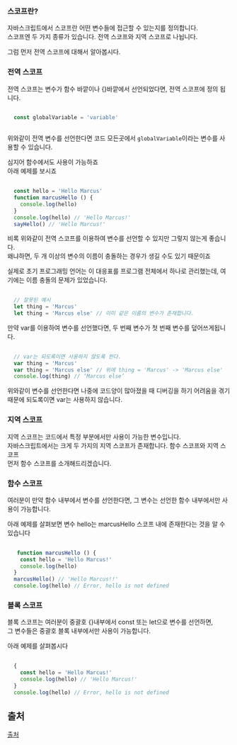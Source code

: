 ### 스코프란?
자바스크립트에서 스코프란 어떤 변수들에 접근할 수 있는지를 정의합니다. <br />
스코프엔 두 가지 종류가 있습니다. 전역 스코프와 지역 스코프로 나뉩니다. <br />

그럼 먼저 전역 스코프에 대해서 알아봅시다. <br />

### 전역 스코프
전역 스코프는 변수가 함수 바깥이나 {}바깥에서 선언되었다면, 전역 스코프에 정의 됩니다.

```javascript

  const globalVariable = 'variable'
  
```

위와같이 전역 변수를 선언한다면 코드 모든곳에서 <code>globalVariable</code>이라는 변수를 사용할 수 있습니다. <br />

심지어 함수에서도 사용이 가능하죠 <br />
아래 예제를 보시죠 <br />

```javascript
  
  const hello = 'Hello Marcus'
  function marcusHello () {
    console.log(hello)
  }
  console.log(hello) // 'Hello Marcus!'
  sayHello() // 'Hello Marcus!'

```

비록 위와같이 전역 스코프를 이용하여 변수를 선언할 수 있지만 그렇지 않는게 좋습니다. <br />
왜냐하면, 두 개 이상의 변수의 이름이 충돌하는 경우가 생길 수도 있기 때문이죠 <br />

실제로 초기 프로그래밍 언어는 이 대응표를 프로그램 전체에서 하나로 관리했는데, 여기에는 이름 충돌의 문제가 있었습니다. <br />


```javascript
  
  // 잘못된 예시
  let thing = 'Marcus'
  let thing = 'Marcus else' // 이미 같은 이름의 변수가 존재합니다.

```

만약 var를 이용하여 변수를 선언했다면, 두 번째 변수가 첫 번째 변수를 덮어쓰게됩니다. <br />

```javascript
  
  // var는 되도록이면 사용하지 않도록 한다.
  var thing = 'Marcus'
  var thing = 'Marcus else' // 위에 thing = 'Marcus' -> 'Marcus else'
  console.log(thing) // ‘Marcus else’

```

위와같이 변수를 선언한다면 나중에 코드양이 많아졌을 때 디버깅을 하기 어려움을 겪기때문에 되도록이면 var는 사용하지 않습니다. <br />

### 지역 스코프
지역 스코프는 코드에서 특정 부분에서만 사용이 가능한 변수입니다. <br />
자바스크립트에서는 크게 두 가지의 지역 스코프가 존재합니다. 함수 스코프와 지역 스코프 <br />
먼저 함수 스코프를 소개해드리겠습니다. <br />

### 함수 스코프
여러분이 만약 함수 내부에서 변수를 선언한다면, 그 변수는 선언한 함수 내부에서만 사용이 가능합니다. <br />

아래 예제를 살펴보면 변수 hello는 marcusHello 스코프 내에 존재한다는 것을 알 수 있습니다 <br />

```javascript
  
   function marcusHello () {
    const hello = 'Hello Marcus!'
    console.log(hello)
  }
  marcusHello() // 'Hello Marcus!!'
  console.log(hello) // Error, hello is not defined

```

### 블록 스코프
블록 스코프는 여러분이 중괄호 {}내부에서 const 또는 let으로 변수를 선언하면, <br />
그 변수들은 중괄호 블록 내부에서만 사용이 가능합니다. <br />

아래 예제를 살펴봅시다 <br />

```javascript
  
  {
    const hello = 'Hello Marcus!'
    console.log(hello) // 'Hello Marcus!'
  }
  console.log(hello) // Error, hello is not defined

```

## 출처
[출처](https://velog.io/@marcus/%EC%9E%90%EB%B0%94%EC%8A%A4%ED%81%AC%EB%A6%BD%ED%8A%B8-%EC%8A%A4%EC%BD%94%ED%94%84)
